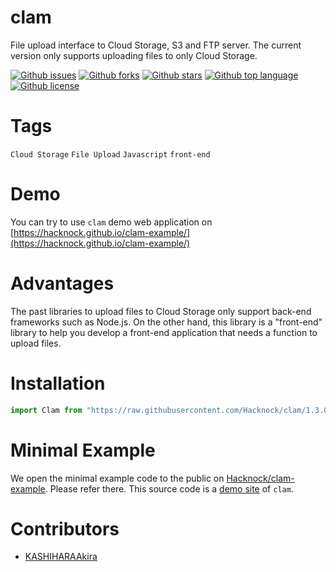 # clam

<!-- # Short Description -->

File upload interface to Cloud Storage, S3 and FTP server.
The current version only supports uploading files to only Cloud Storage.

<!-- # Badges -->

[![Github issues](https://img.shields.io/github/issues/Hacknock/clam)](https://github.com/Hacknock/clam/issues)
[![Github forks](https://img.shields.io/github/forks/Hacknock/clam)](https://github.com/Hacknock/clam/network/members)
[![Github stars](https://img.shields.io/github/stars/Hacknock/clam)](https://github.com/Hacknock/clam/stargazers)
[![Github top language](https://img.shields.io/github/languages/top/Hacknock/clam)](https://github.com/Hacknock/clam/)
[![Github license](https://img.shields.io/github/license/Hacknock/clam)](https://github.com/Hacknock/clam/)

# Tags

`Cloud Storage` `File Upload` `Javascript` `front-end`

# Demo

You can try to use `clam` demo web application on [https://hacknock.github.io/clam-example/](https://hacknock.github.io/clam-example/)

# Advantages

The past libraries to upload files to Cloud Storage only support back-end frameworks such as Node.js. On the other hand, this library is a "front-end" library to help you develop a front-end application that needs a function to upload files.

# Installation

```js
import Clam from "https://raw.githubusercontent.com/Hacknock/clam/1.3.0/clam.min.js";
```

# Minimal Example

We open the minimal example code to the public on [Hacknock/clam-example](https://github.com/Hacknock/clam-example). Please refer there. This source code is a [demo site](https://hacknock.github.io/clam-example/) of `clam`.

# Contributors

- [KASHIHARAAkira](https://github.com/KASHIHARAAkira)

<!-- CREATED_BY_LEADYOU_README_GENERATOR -->
